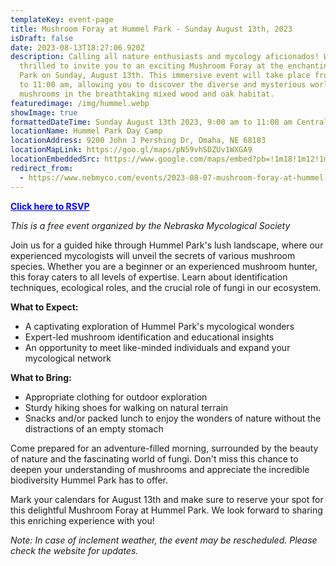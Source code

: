 ```yaml
---
templateKey: event-page
title: Mushroom Foray at Hummel Park - Sunday August 13th, 2023
isDraft: false
date: 2023-08-13T18:27:06.920Z
description: Calling all nature enthusiasts and mycology aficionados! We are
  thrilled to invite you to an exciting Mushroom Foray at the enchanting Hummel
  Park on Sunday, August 13th. This immersive event will take place from 9:00 am
  to 11:00 am, allowing you to discover the diverse and mysterious world of
  mushrooms in the breathtaking mixed wood and oak habitat.
featuredimage: /img/hummel.webp
showImage: true
formattedDateTime: Sunday August 13th 2023, 9:00 am to 11:00 am Central
locationName: Hummel Park Day Camp
locationAddress: 9200 John J Pershing Dr, Omaha, NE 68183
locationMapLink: https://goo.gl/maps/pN59vhSDZUv1WXGA9
locationEmbeddedSrc: https://www.google.com/maps/embed?pb=!1m18!1m12!1m3!1d483.0374158091107!2d-95.9585387955592!3d41.37355641617661!2m3!1f0!2f0!3f0!3m2!1i1024!2i768!4f13.1!3m3!1m2!1s0x8793911445763e13%3A0xdf80fd9cb38d8c57!2sHummel%20Park%20Day%20Camp!5e1!3m2!1sen!2sus!4v1691433568691!5m2!1sen!2sus
redirect_from:
  - https://www.nebmyco.com/events/2023-08-07-mushroom-foray-at-hummel-park-august-2023/
---
```

<a style="color:blue;font-weight:bold" target="_blank" href="https://forms.gle/h7jFqE55ZuemRx7Z6">Click here to RSVP</a>

*This is a free event organized by the Nebraska Mycological Society*

Join us for a guided hike through Hummel Park's lush landscape, where our experienced mycologists will unveil the secrets of various mushroom species. Whether you are a beginner or an experienced mushroom hunter, this foray caters to all levels of expertise. Learn about identification techniques, ecological roles, and the crucial role of fungi in our ecosystem.

**What to Expect:**

* A captivating exploration of Hummel Park's mycological wonders
* Expert-led mushroom identification and educational insights
* An opportunity to meet like-minded individuals and expand your mycological network

**What to Bring:**

* Appropriate clothing for outdoor exploration
* Sturdy hiking shoes for walking on natural terrain
* S﻿nacks and/or packed lunch to enjoy the wonders of nature without the distractions of an empty stomach

Come prepared for an adventure-filled morning, surrounded by the beauty of nature and the fascinating world of fungi. Don't miss this chance to deepen your understanding of mushrooms and appreciate the incredible biodiversity Hummel Park has to offer.

Mark your calendars for August 13th and make sure to reserve your spot for this delightful Mushroom Foray at Hummel Park. We look forward to sharing this enriching experience with you!

*Note: In case of inclement weather, the event may be rescheduled. Please check the website for updates.*